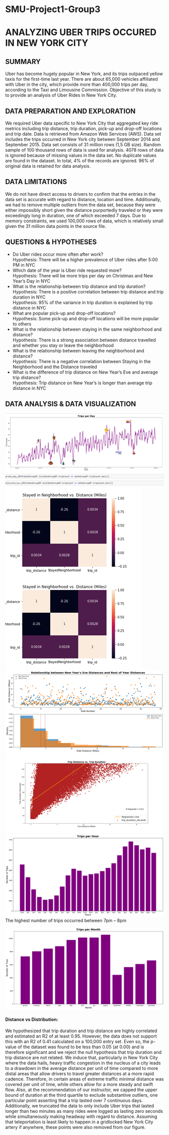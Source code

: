 # SMU-Project1-Group3
# ANALYZING UBER TRIPS OCCURED IN NEW YORK CITY

## SUMMARY
Uber has become hugely popular in New York, and its trips outpaced yellow taxis for the first-time last year. There are about 65,000 vehicles affiliated with Uber in the city, which provide more than 400,000 trips per day, according to the Taxi and Limousine Commission. Objective of this study is to provide an analysis of Uber Rides in New York City.

## DATA PREPARATION AND EXPLORATION
We required Uber data specific to New York City that aggregated key ride metrics including trip distance, trip duration, pick-up and drop-off locations and trip date. Data is retrieved from Amazon Web Services (AWS). Data set includes the trips occurred in New York city between September 2014 and September 2015. Data set consists of 31 million rows (1,5 GB size). Random sample of 100 thousand rows of data is used for analysis. 4078 rows of data is ignored because of missing values in the data set. No duplicate values are found in the dataset. In total, 4% of the records are ignored. 96% of original data is retained for data analysis. 

## DATA LIMITATIONS
We do not have direct access to drivers to confirm that the entries in the data set is accurate with regard to distance, location and time. Additionally, we had to remove multiple outliers from the data set, because they were either impossibly short given the distance purportedly traveled or they were exceedingly long in duration, one of which exceeded 7 days. Due to memory constraints, we used 100,000 rows of data, which is relatively small given  the 31 million data points in the source file.


## QUESTIONS  & HYPOTHESES
- Do Uber rides occur more often after work? <br/>
    Hypothesis: There will be a higher prevalence of Uber rides after 5:00 PM in NYC
- Which date of the year is Uber ride requested more? <br/>
    Hypothesis: There will be more trips per day on Christmas and New Year’s Day in NYC
- What is the relationship between trip distance and trip duration? <br/>
    Hypothesis: There is a positive correlation between trip distance and trip duration in NYC <br/>
    Hypothesis: 95% of the variance in trip duration is explained by trip distance in NYC
- What are popular pick-up and drop-off locations? <br/>
    Hypothesis: Some pick-up and drop-off locations will be more popular to others
- What is the relationship between staying in the same neighborhood and distance? <br/>
    Hypothesis: There is a strong association between distance travelled and whether you stay or leave the neighborhood
- What is the relationship between leaving the neighborhood and distance? <br/>
    Hypothesis: There is a negative correlation between Staying in the Neighborhood and the Distance traveled
- What is the difference of trip distance on New Year’s Eve and average trip distance? <br/>
    Hypothesis: Trip distance on New Year’s is longer than average trip distance in NYC

## DATA ANALYSIS & DATA VISUALIZATION



![](seasonaltrips.png)
![](stayneighborhood_distance_heatmap.png)
![](stayneighborhood_distance_heatmap.png)
![](relationshipbetweennewyearandrest.png)
![](Trip_dist_vs_duration.png)
![](Tripsperhr.png)
The highest number of trips occurred between 7pm – 8pm

![](Tripspermonthpng.png)












#### Distance vs Distribution: 
We hypothesized that trip duration and trip distance are highly correlated and estimated an R2 of at least 0.95. However, the data does not support this with an R2 of 0.41 calculated on a 100,000 entry set. Even so, the p-value of the dataset was found to be less than 0.05 (at 0.00) and is therefore significant and we reject the null hypothesis that trip duration and trip distance are not related. We induce that, particularly in New York City where the data hails, heavy traffic congestion in the nucleus of a city leads to a drawdown in the average distance per unit of time compared to more distal areas that allow drivers to travel greater distances at a more rapid cadence. Therefore, in certain areas of extreme traffic minimal distance was covered per unit of time, while others allow for a more steady and swift flow. Also, at the recommendation of our instructor, we capped the upper bound of duration at the third quartile to exclude substantive outliers, one particular point asserting that a trip lasted over 7 continuous days. Additionally, we truncated the data to only include Uber trips that lasted longer than two minutes as many rides were logged as lasting zero seconds while simultaneously making headway with regard to distance. Assuming that teleportation is least likely to happen in a gridlocked New York City artery if anywhere, these points were also removed from our figure.  
